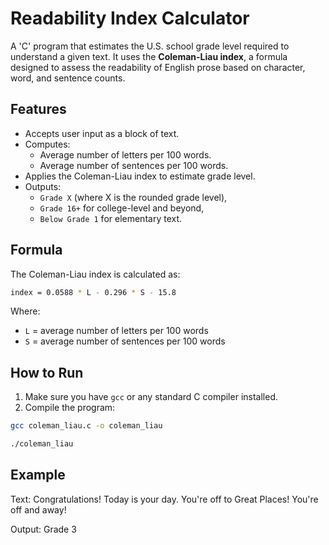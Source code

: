 # Readability Index Calculator

A 'C' program that estimates the U.S. school grade level required to understand a given text. It uses the **Coleman-Liau index**, a formula designed to assess the readability of English prose based on character, word, and sentence counts.

## Features

- Accepts user input as a block of text.
- Computes:
  - Average number of letters per 100 words.
  - Average number of sentences per 100 words.
- Applies the Coleman-Liau index to estimate grade level.
- Outputs:
  - `Grade X` (where X is the rounded grade level),
  - `Grade 16+` for college-level and beyond,
  - `Below Grade 1` for elementary text.

## Formula

The Coleman-Liau index is calculated as:

```bash
index = 0.0588 * L - 0.296 * S - 15.8
```

Where:
- `L` = average number of letters per 100 words
- `S` = average number of sentences per 100 words



## How to Run

1. Make sure you have `gcc` or any standard C compiler installed.
2. Compile the program:

```bash
gcc coleman_liau.c -o coleman_liau
```

```bash
./coleman_liau
```
## Example

Text: Congratulations! Today is your day. You're off to Great Places! You're off and away!

Output: Grade 3


